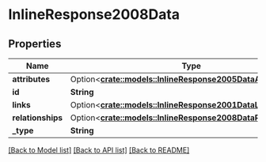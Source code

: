 # InlineResponse2008Data

## Properties

Name | Type | Description | Notes
------------ | ------------- | ------------- | -------------
**attributes** | Option<[**crate::models::InlineResponse2005DataAttributes**](inline_response_200_5_data_attributes.md)> |  | [optional]
**id** | **String** |  | 
**links** | Option<[**crate::models::InlineResponse2001DataLinks**](inline_response_200_1_data_links.md)> |  | [optional]
**relationships** | Option<[**crate::models::InlineResponse2008DataRelationships**](inline_response_200_8_data_relationships.md)> |  | [optional]
**_type** | **String** |  | 

[[Back to Model list]](../README.md#documentation-for-models) [[Back to API list]](../README.md#documentation-for-api-endpoints) [[Back to README]](../README.md)


